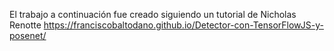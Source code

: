 El trabajo a continuación fue creado siguiendo un tutorial de Nicholas Renotte
https://franciscobaltodano.github.io/Detector-con-TensorFlowJS-y-posenet/